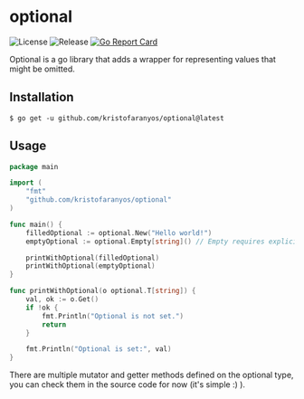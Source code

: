 # optional

![License](https://img.shields.io/github/license/kristofaranyos/optional?style=flat-square)
![Release](https://img.shields.io/github/v/release/kristofaranyos/optional?style=flat-square)
[![Go Report Card](https://goreportcard.com/badge/github.com/kristofaranyos/optional?style=flat-square)](https://goreportcard.com/report/github.com/kristofaranyos/optional)

[comment]: # (TODO: add CI job for build and codecov, then add badges for both)

Optional is a go library that adds a wrapper for representing values that might be omitted. 


## Installation

`$ go get -u github.com/kristofaranyos/optional@latest`

## Usage


```go
package main

import (
	"fmt"
	"github.com/kristofaranyos/optional"
)

func main() {
	filledOptional := optional.New("Hello world!")
	emptyOptional := optional.Empty[string]() // Empty requires explicit generic type initialization

	printWithOptional(filledOptional)
	printWithOptional(emptyOptional)
}

func printWithOptional(o optional.T[string]) {
	val, ok := o.Get()
	if !ok {
		fmt.Println("Optional is not set.")
		return
	}

	fmt.Println("Optional is set:", val)
}
```

There are multiple mutator and getter methods defined on the optional type, you can check them in the source code for now (it's simple :) ).
